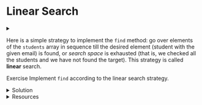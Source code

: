 # Linear Search

<div id="outcomes"><details><summary></summary>

* Understand linear search well enough to implement it

</details></div>


Here is a simple strategy to implement the `find` method: go over elements of the `students` array in sequence till the desired element (student with the given email) is found, or _search space_ is exhausted (that is, we checked all the students and we have not found the target). <span class="highlight">This strategy is called **linear** search.</span>

<span class="tag">Exercise</span> Implement `find` according to the linear search strategy.


<details class="solution" data-release="Aug 28, 2023 17:00:00">
<summary>Solution</summary>

```java
// Assumption: students' emails are unique.
public Student find(String email) {
    for (int i = 0; i < numStudents; i++) {
        if (email.equals(students[i].getEmail())) {
            return students[i];
        }
    }
    return null;
}
```

Notice I've used `.equals` to compare two strings (and not `==`). Generally speaking, you should not use `==` for non-primitive types because with `==`, you are comparing memory locations on objects, not their "values."

**Aside:** The code would have worked with `==` too! It is unfortunate that `==` works for Strings and primitive wrappers (see [Equality and Comparison in Java: Pitfalls and Best Practices](https://medium.com/better-programming/equality-and-comparison-in-java-pitfalls-and-best-practices-96b713e7009)). 

</details>

<details class="resource">
<summary>Resources</summary>

* Daniel Liang has an [interactive demo](http://www.cs.armstrong.edu/liang/animation/web/LinearSearch.html) for linear search.
* [Equality and Comparison in Java: Pitfalls and Best Practices](https://medium.com/better-programming/equality-and-comparison-in-java-pitfalls-and-best-practices-96b713e7009).

</details>
